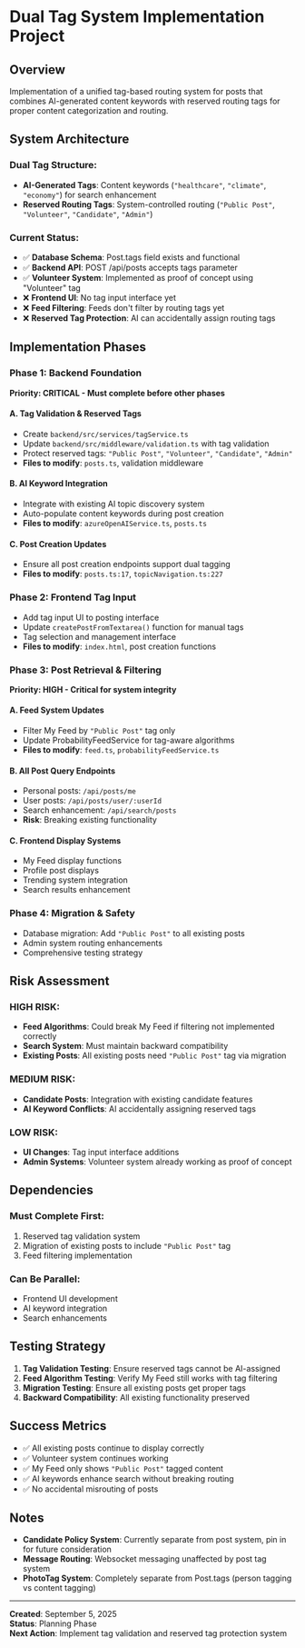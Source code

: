 # Dual Tag System Implementation Project

## Overview
Implementation of a unified tag-based routing system for posts that combines AI-generated content keywords with reserved routing tags for proper content categorization and routing.

## System Architecture

### Dual Tag Structure:
- **AI-Generated Tags**: Content keywords (`"healthcare"`, `"climate"`, `"economy"`) for search enhancement
- **Reserved Routing Tags**: System-controlled routing (`"Public Post"`, `"Volunteer"`, `"Candidate"`, `"Admin"`)

### Current Status:
- ✅ **Database Schema**: Post.tags field exists and functional
- ✅ **Backend API**: POST /api/posts accepts tags parameter
- ✅ **Volunteer System**: Implemented as proof of concept using "Volunteer" tag
- ❌ **Frontend UI**: No tag input interface yet
- ❌ **Feed Filtering**: Feeds don't filter by routing tags yet
- ❌ **Reserved Tag Protection**: AI can accidentally assign routing tags

## Implementation Phases

### Phase 1: Backend Foundation
**Priority: CRITICAL - Must complete before other phases**

#### A. Tag Validation & Reserved Tags
- Create `backend/src/services/tagService.ts`
- Update `backend/src/middleware/validation.ts` with tag validation
- Protect reserved tags: `"Public Post"`, `"Volunteer"`, `"Candidate"`, `"Admin"`
- **Files to modify**: `posts.ts`, validation middleware

#### B. AI Keyword Integration  
- Integrate with existing AI topic discovery system
- Auto-populate content keywords during post creation
- **Files to modify**: `azureOpenAIService.ts`, `posts.ts`

#### C. Post Creation Updates
- Ensure all post creation endpoints support dual tagging
- **Files to modify**: `posts.ts:17`, `topicNavigation.ts:227`

### Phase 2: Frontend Tag Input
- Add tag input UI to posting interface
- Update `createPostFromTextarea()` function for manual tags
- Tag selection and management interface
- **Files to modify**: `index.html`, post creation functions

### Phase 3: Post Retrieval & Filtering  
**Priority: HIGH - Critical for system integrity**

#### A. Feed System Updates
- Filter My Feed by `"Public Post"` tag only
- Update ProbabilityFeedService for tag-aware algorithms  
- **Files to modify**: `feed.ts`, `probabilityFeedService.ts`

#### B. All Post Query Endpoints
- Personal posts: `/api/posts/me`
- User posts: `/api/posts/user/:userId` 
- Search enhancement: `/api/search/posts`
- **Risk**: Breaking existing functionality

#### C. Frontend Display Systems
- My Feed display functions
- Profile post displays
- Trending system integration
- Search results enhancement

### Phase 4: Migration & Safety
- Database migration: Add `"Public Post"` to all existing posts
- Admin system routing enhancements
- Comprehensive testing strategy

## Risk Assessment

### HIGH RISK:
- **Feed Algorithms**: Could break My Feed if filtering not implemented correctly
- **Search System**: Must maintain backward compatibility
- **Existing Posts**: All existing posts need `"Public Post"` tag via migration

### MEDIUM RISK:
- **Candidate Posts**: Integration with existing candidate features
- **AI Keyword Conflicts**: AI accidentally assigning reserved tags

### LOW RISK:
- **UI Changes**: Tag input interface additions
- **Admin Systems**: Volunteer system already working as proof of concept

## Dependencies

### Must Complete First:
1. Reserved tag validation system
2. Migration of existing posts to include `"Public Post"` tag
3. Feed filtering implementation

### Can Be Parallel:
- Frontend UI development
- AI keyword integration  
- Search enhancements

## Testing Strategy

1. **Tag Validation Testing**: Ensure reserved tags cannot be AI-assigned
2. **Feed Algorithm Testing**: Verify My Feed still works with tag filtering
3. **Migration Testing**: Ensure all existing posts get proper tags
4. **Backward Compatibility**: All existing functionality preserved

## Success Metrics

- ✅ All existing posts continue to display correctly
- ✅ Volunteer system continues working
- ✅ My Feed only shows `"Public Post"` tagged content  
- ✅ AI keywords enhance search without breaking routing
- ✅ No accidental misrouting of posts

## Notes

- **Candidate Policy System**: Currently separate from post system, pin in for future consideration
- **Message Routing**: Websocket messaging unaffected by post tag system
- **PhotoTag System**: Completely separate from Post.tags (person tagging vs content tagging)

---
**Created**: September 5, 2025  
**Status**: Planning Phase  
**Next Action**: Implement tag validation and reserved tag protection system